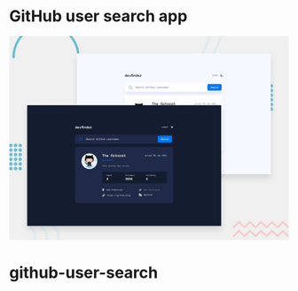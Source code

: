 # GitHub user search app

![Design preview for the GitHub user search app coding challenge](./preview.jpg)
# github-user-search
